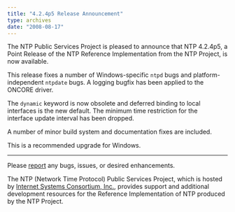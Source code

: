 ```yaml
---
title: "4.2.4p5 Release Announcement"
type: archives
date: "2008-08-17"
---
```


The NTP Public Services Project is pleased to announce that NTP 4.2.4p5, a Point Release of the NTP Reference Implementation from the NTP Project, is now available.

This release fixes a number of Windows-specific `ntpd` bugs and platform-independent `ntpdate` bugs. A logging bugfix has been applied to the ONCORE driver.

The `dynamic` keyword is now obsolete and deferred binding to local interfaces is the new default. The minimum time restriction for the     
interface update interval has been dropped.                             

A number of minor build system and documentation fixes are included. 

This is a recommended upgrade for Windows.

* * *

Please [report](https://bugs.ntp.org/) any bugs, issues, or desired enhancements.

The NTP (Network Time Protocol) Public Services Project, which is hosted by [Internet Systems Consortium, Inc.](https://www.isc.org/), provides support and additional development resources for the Reference Implementation of NTP produced by the NTP Project.